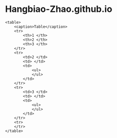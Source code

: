 # Hangbiao-Zhao.github.io

<!DOCTYPE html>
<html lang="en">
<head>
    <meta charset="UTF-8">
    <title> Table</title>
    <style>
        table {
            border-collapse: collapse;
            width: 80%;
            margin: 20px auto;
        }
        th, td {
            border: 1px solid #444;
            padding: 10px;
            text-align: center;
        }
        caption {
            font-size: 1.5em;
            margin-bottom: 10px;
            font-weight: bold;
        }
        ul {
            text-align: left;
            padding-left: 20px;
        }
    </style>
</head>
<body>

    <table>
        <caption>Table</caption>
        <tr>
            <th>1 </th>
            <th>2 </th>
            <th>3 </th>
        </tr>
        <tr>
            <td>2 </td>
            <td> </td>
            <td>
                <ul>
                </ul>
            </td>
        </tr>
        <tr>
            <td>3 </td>
            <td> </td>
            <td>
                <ul>
                </ul>
            </td>
        </tr>
        <tr>
        </tr>
    </table>

</body>
</html>
